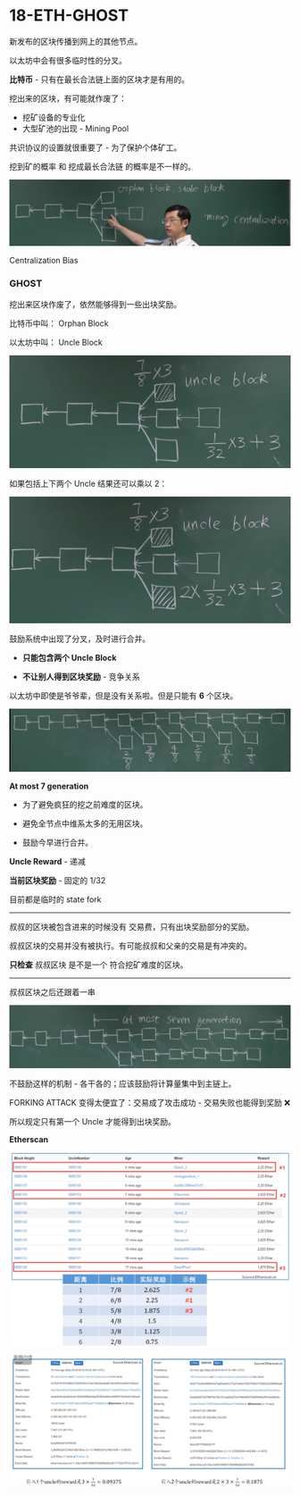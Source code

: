 # 18-ETH-GHOST

新发布的区块传播到网上的其他节点。

以太坊中会有很多临时性的分叉。

**比特币** - 只有在最长合法链上面的区块才是有用的。

挖出来的区块，有可能就作废了：

- 挖矿设备的专业化
- 大型矿池的出现 - Mining Pool

共识协议的设置就很重要了 - 为了保护个体矿工。

挖到矿的概率 和 挖成最长合法链 的概率是不一样的。

![image-20200529155652342](README/image-20200529155652342.png)

Centralization Bias

### GHOST

挖出来区块作废了，依然能够得到一些出块奖励。

比特币中叫： Orphan Block

以太坊中叫： Uncle Block

![image-20200529160007965](README/image-20200529160007965.png)

如果包括上下两个 Uncle 结果还可以乘以 2：

![image-20200529160034726](README/image-20200529160034726.png)

鼓励系统中出现了分叉，及时进行合并。

- **只能包含两个 Uncle Block**

- **不让别人得到区块奖励** - 竞争关系

以太坊中即使是爷爷辈，但是没有关系啦。但是只能有 **6** 个区块。

![image-20200529161247027](README/image-20200529161247027.png)

**At most 7 generation**

- 为了避免疯狂的挖之前难度的区块。

- 避免全节点中维系太多的无用区块。

- 鼓励今早进行合并。

**Uncle Reward** - 递减

**当前区块奖励** - 固定的 1/32

目前都是临时的 state fork

---

叔叔的区块被包含进来的时候没有 交易费，只有出块奖励部分的奖励。

叔叔区块的交易并没有被执行。有可能叔叔和父亲的交易是有冲突的。

**只检查** 叔叔区块 是不是一个 符合挖矿难度的区块。

---

叔叔区块之后还跟着一串

![image-20200529162801770](README/image-20200529162801770.png)

不鼓励这样的机制 - 各干各的；应该鼓励将计算量集中到主链上。

FORKING ATTACK 变得太便宜了：交易成了攻击成功 - 交易失败也能得到奖励 ❌

所以规定只有第一个 Uncle 才能得到出块奖励。

**Etherscan**

![image-20200529163252277](README/image-20200529163252277.png)



![image-20200529163317303](README/image-20200529163317303.png)

